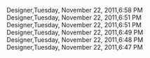 ﻿Designer,Tuesday, November 22, 2011,6:58 PM  Designer,Tuesday, November 22, 2011,6:51 PM  Designer,Tuesday, November 22, 2011,6:51 PM  Designer,Tuesday, November 22, 2011,6:49 PM  Designer,Tuesday, November 22, 2011,6:48 PM  Designer,Tuesday, November 22, 2011,6:47 PM
